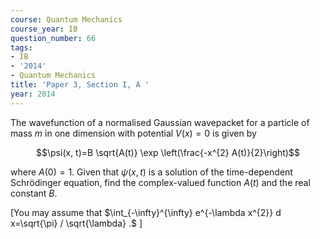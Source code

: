 ```yaml
---
course: Quantum Mechanics
course_year: IB
question_number: 66
tags:
- IB
- '2014'
- Quantum Mechanics
title: 'Paper 3, Section I, A '
year: 2014
---
```




The wavefunction of a normalised Gaussian wavepacket for a particle of mass $m$ in one dimension with potential $V(x)=0$ is given by

$$\psi(x, t)=B \sqrt{A(t)} \exp \left(\frac{-x^{2} A(t)}{2}\right)$$

where $A(0)=1$. Given that $\psi(x, t)$ is a solution of the time-dependent Schrödinger equation, find the complex-valued function $A(t)$ and the real constant $B$.

[You may assume that $\int_{-\infty}^{\infty} e^{-\lambda x^{2}} d x=\sqrt{\pi} / \sqrt{\lambda} .$ ]